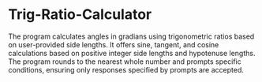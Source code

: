 # Trig-Ratio-Calculator
The program calculates angles in gradians using trigonometric ratios based on user-provided side lengths. It offers sine, tangent, and cosine calculations based on positive integer side lengths and hypotenuse lengths. The program rounds to the nearest whole number and prompts specific conditions, ensuring only responses specified by prompts are accepted.
